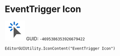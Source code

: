 # EventTrigger Icon
![](/img/EventTrigger%20Icon.png)
GUID: `-4695386353926679422`
```
EditorGUIUtility.IconContent("EventTrigger Icon")
```
